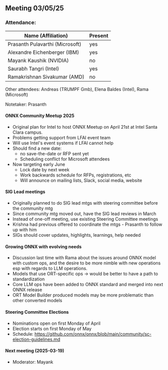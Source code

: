 ##  Meeting 03/05/25

### Attendance:

| Name (Affiliation)              | Present  |
| ------------------------------- | -------- |
| Prasanth Pulavarthi (Microsoft) | yes |
| Alexandre Eichenberger (IBM)    | yes |
| Mayank Kaushik (NVIDIA)         | no |
| Saurabh Tangri (Intel)          | yes |
| Ramakrishnan Sivakumar (AMD)    | no |

Other attendees: Andreas (TRUMPF Gmb), Elena Baldes (Intel), Rama (Microsoft)

Notetaker: Prasanth

#### ONNX Community Meetup 2025
- Original plan for Intel to host ONNX Meetup on April 21st at Intel Santa Clara campus.
- Problems getting support from LFAI event team
- Will use Intel's event systems if LFAI cannot help
- Should find a new date:
  - no save-the-date or RFP sent yet
  - Scheduling conflict for Microsoft attendees
- Now targeting early June
  - Lock date by next week
  - Work backwards schedule for RFPs, registrations, etc
  - Will announce on mailing lists, Slack, social media, website

#### SIG Lead meetings
 - Originally planned to do SIG lead mtgs with steering committee before the community mtg
 - Since community mtg moved out, have the SIG lead reviews in March
 - Instead of one-off meeting, use existing Steering Committee meetings
 - Krishna had previous offered to coordinate the mtgs - Prasanth to follow up with him
 - SIGs should cover updates, highlights, learnings, help needed

#### Growing ONNX with evolving needs
 - Discussion last time with Rama about the issues around ONNX model with custom ops, and the desire to be more nimble with new operations esp with regards to LLM operations.
 - Models that use ORT-specific ops -> would be better to have a path to standardization
 - Core LLM ops have been added to ONNX standard and merged into next ONNX release
 - ORT Model Builder produced models may be more problematic than other converted models

#### Steering Committee Elections
 - Nominations open on first Monday of April
 - Election starts on first Monday of May
 - Schedule: https://github.com/onnx/onnx/blob/main/community/sc-election-guidelines.md

#### Next meeting (2025-03-19)
 - Moderator: Mayank
